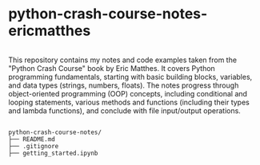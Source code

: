 # python-crash-course-notes-ericmatthes
``` Personal notes &amp; code from "Python Crash Course" by Eric Matthes. Covers Python basics: building blocks, variables, data types (strings, numbers, floats), OOP (conditionals, loops), functions (incl. lambda), and file I/O. 

```
This repository contains my notes and code examples taken from the "Python Crash Course" book by Eric Matthes. It covers Python programming fundamentals, starting with basic building blocks, variables, and data types (strings, numbers, floats). The notes progress through object-oriented programming (OOP) concepts, including conditional and looping statements, various methods and functions (including their types and lambda functions), and conclude with file input/output operations.
```

python-crash-course-notes/
├── README.md
├── .gitignore
├── getting_started.ipynb
